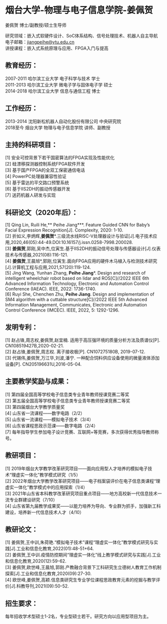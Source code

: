 # 烟台大学-物理与电子信息学院-姜佩贺 #

姜佩贺 博士/副教授/硕士生导师 
    
研究领域：嵌入式软硬件设计、SoC体系结构、信号处理技术、机器人自主导航  
电子邮箱：jiangpeihe@ytu.edu.cn  
讲授课程：嵌入式系统原理与应用、FPGA入门与提高  
## 教育经历： ##
2007-2011 哈尔滨工业大学 电子科学与技术 学士  
2011-2013 哈尔滨工业大学 微电子学与固体电子学 硕士  
2014-2018 哈尔滨工业大学 信息与通信工程 博士  
## 工作经历： ##
2013-2014 沈阳新松机器人自动化股份有限公司 中央研究院  
2018至今 烟台大学 物理与电子信息学院 讲师、副教授  
## 主持的科研项目： ##
[1]	安全可控背景下若干国密算法的FPGA实现及性能优化  
[2]	硅漂移探测器控制系统FPGA软件开发  
[3]	基于国产FPGA的全双工保密通信电话  
[4]	PowerPC处理器兼容性验证  
[5]	基于雷达的平交路口预警系统  
[6]	基于IIS2DH的振动传感器开发  
[7]	送药机器人研发与实现  
## 科研论文（2020年后）： ##
[1]	Qing Lin, Ruili He,** Peihe Jiang***. Feature Guided CNN for Baby’s Facial Expression Recognition[J]. Complexity, 2020: 1-10.  
[2]	折如义,李炳辉,**姜佩贺***.三级流水线RISC-V处理器设计与验证[J].电子技术应用,2020,46(05):44-49.DOI:10.16157/j.issn.0258-7998.200028.  
[3]	**姜佩贺**,郭刚,吴中杰,位寅生.基于IIS2DH的振动信号处理与传感器设计[J].仪表技术与传感器,2021(08):116-121.  
[4]	**姜佩贺**,王晨旭*,郭刚,位寅生.面向FPGA应用的硬件木马植入与检测技术研究[J].计算机工程与应用,2021,57(20):119-124.  
[5]	Jing Wang, Yunhan Zhang,  **Peihe Jiang***. Design and research of intelligent wheelchair robot based on lidar and ROS[C]//2022 IEEE 6th Advanced Information Technology, Electronic and Automation Control Conference (IAEAC). IEEE, 2022: 1736-1740.  
[6]	Ruyi She, Chenchen Zhu, **Peihe Jiang**. Design and implementation of SM4 algorithm with a cuttable structure[C]//2022 IEEE 5th Advanced Information Management, Communicates, Electronic and Automation Control Conference (IMCEC). IEEE, 2022, 5: 1292-1296.  
## 发明专利： ##
[1]	赵占锋,周志权,姜佩贺,赵宜楠. 适用于高压强环境的质量分析方法及质谱仪[P]. CN108519427B,2020-02-21.  
[2]	赵占锋,姜佩贺,周志权. 离子接收极[P]. CN107275180B, 2019-07-12.  
[3]	代锡伟,姜佩贺,万江华,刘波,潘宁. 一种配合饲料供应设备使用的微量液体添加设备[P]. CN205196631U,2016-05-04.  
## 主要教学奖励与成果： ##
[1]	第四届全国高等学校电子信息类专业青年教师授课竞赛二等奖  
[2]	第五届全国高等学校电子信息类专业青年教师授课竞赛二等奖  
[3]	第四届烟台大学教学质量奖  
[4]	山东省一流课程——数字电路（2/2）  
[5]	山东省一流课程——模拟电子技术（3/4）  
[6]	山东省课程思政示范课——数字电路（2/4）  
[7]	每年指导学生参加电子设计竞赛、互联网+等竞赛，多次获得优秀指导教师称号。  
## 教研项目： ##
[1]	2019年烟台大学教学改革研究项目——面向应用型人才培养的模拟电子技术“理虚实一体化”教学模式研究（1/5）  
[2]	2022年烟台大学教学改革研究项目——电子档案袋评价在电子信息类课程“理虚实一体化”教学模式中的应用探索（1/4）  
[3]	2021年山东省本科教学改革研究项目重点项目——地方高校新一代信息技术一流专业群建设研究（7/10）  
[4]	山东省第九届教学成果奖——以能力培养为导向、专业群为抓手，加强新工科建设，培养新一代信息技术人才（4/10）  
## 教研论文： ##
[1]	姜佩贺,王中训,朱荷艳.“模拟电子技术”课程“理虚实一体化”教学模式研究与实践[J].工业和信息化教育,2022(01):48-51+64.  
[2]	姜佩贺,王中训.疫情防控期间“理虚实一体化”线上教学模式研究与实践[J].工业和信息化教育,2020(12):59-62.  
[3]	姜佩贺,欧世峰,王晨旭,郭刚.产教融合背景下工科研究生立德树人教育工作机制探索[J].工业和信息化教育,2020(09):27-30.  
[4]	欧世峰,姜佩贺,高颖.信息类研究生专业学位课程思政教育元素的挖掘与教学评价[J].科教导刊,2021(09):50-52.  
## 招生要求： ##
每年招收学术型硕士1-2名，专业型硕士若干。研究方向以应用型项目为主。  

